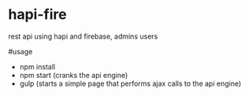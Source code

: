 # hapi-fire
rest api using hapi and firebase, admins users

#usage
- npm install
- npm start (cranks the api engine)
- gulp (starts a simple page that performs ajax calls to the api engine)
